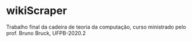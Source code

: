 # wikiScraper
Trabalho final da cadeira de teoria da computação, curso ministrado pelo prof. Bruno Bruck, UFPB-2020.2
